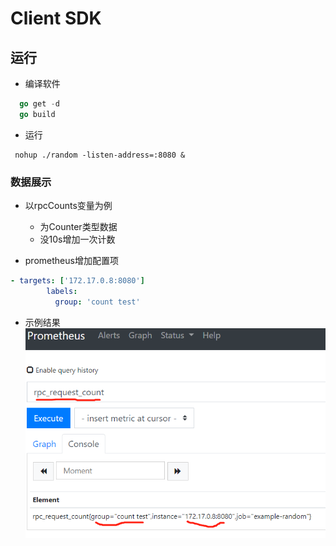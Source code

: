# Client SDK

## 运行

- 编译软件

```go
  go get -d
  go build
```

- 运行

```shell
 nohup ./random -listen-address=:8080 &
```

### 数据展示

- 以rpcCounts变量为例
  - 为Counter类型数据
  - 没10s增加一次计数

- prometheus增加配置项

```yml
- targets: ['172.17.0.8:8080']
        labels:
          group: 'count test'
```

- 示例结果
  ![查询结果](./image/prom_ql_counter.png)

